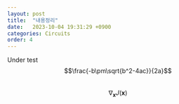 ```yaml
---
layout: post
title:  "내용정리"
date:   2023-10-04 19:31:29 +0900
categories: Circuits
order: 4
---
```


Under test
$$\frac{-b\pm\sqrt{b^2-4ac}}{2a}$$<br>
$$ \nabla_\boldsymbol{x} J(\boldsymbol{x}) $$